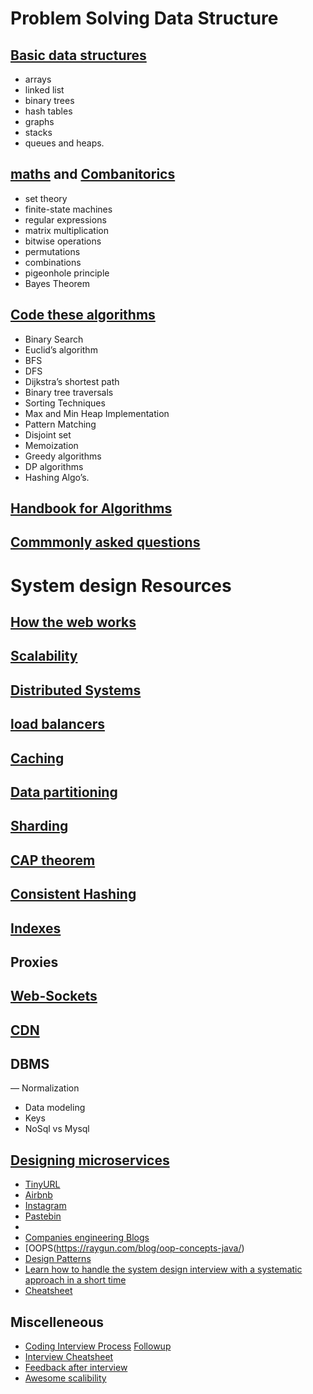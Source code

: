 # Problem Solving Data Structure
## [Basic data structures](https://www.codechef.com/certification/data-structures-and-algorithms/prepare) 
- arrays
- linked list
- binary trees
- hash tables
- graphs
- stacks
- queues and heaps.

## [maths](https://sahandsaba.com/tag/interview-questions.html) and [Combanitorics](https://www.topcoder.com/community/competitive-programming/tutorials/basics-of-combinatorics/)
- set theory
- finite-state machines
- regular expressions
- matrix multiplication
- bitwise operations
- permutations
- combinations
- pigeonhole principle
- Bayes Theorem

## [Code these algorithms](https://medium.com/algorithms-and-leetcode)
- Binary Search
- Euclid’s algorithm
- BFS
- DFS
- Dijkstra’s shortest path
- Binary tree traversals
- Sorting Techniques
- Max and Min Heap Implementation
- Pattern Matching
- Disjoint set
- Memoization
- Greedy algorithms
- DP algorithms
- Hashing Algo’s.

## [Handbook for Algorithms](https://github.com/yangshun/tech-interview-handbook)

## [Commmonly asked questions](https://github.com/samgh/Byte-by-Byte-Solutions)

# System design Resources

## [How the web works](https://github.com/vasanthk/how-web-works) 
## [Scalability](https://www.youtube.com/watch?v=-W9F__D3oY4&t=1724s)
## [Distributed Systems](https://www.hiredintech.com/system-design/the-system-design-process/) 
## [load balancers](https://www.educative.io/collection/page/5668639101419520/5649050225344512/5747976207073280) 
## [Caching](https://www.educative.io/collection/page/5668639101419520/5649050225344512/5643440998055936)
## [Data partitioning](https://intellipaat.com/blog/database-partitioning-techniques/) 
## [Sharding](https://aws.amazon.com/blogs/database/sharding-with-amazon-relational-database-service/)
## [CAP theorem](https://github.com/donnemartin/system-design-primer#cap-theorem)
## [Consistent Hashing](https://www.ably.io/blog/implementing-efficient-consistent-hashing) 
## [Indexes](https://docs.aws.amazon.com/amazondynamodb/latest/developerguide/SQLtoNoSQL.Indexes.html)
## Proxies
## [Web-Sockets](https://www.educative.io/collection/page/5668639101419520/5649050225344512/5715426797420544)
## [CDN](https://medium.com%2F@medium.com/pixboost/cdn-explained-why-when-and-how-to-use-it-for-your-website-7d360a93cc04)

## DBMS 
— Normalization 
- Data modeling
- Keys
- NoSql vs Mysql

## [Designing microservices](https://github.com/shashank88/system_design)
- [TinyURL](https://www.educative.io/collection/page/5668639101419520/5649050225344512/5668600916475904)
- [Airbnb](https://airbnb.design/building-a-visual-language/)
- [Instagram](https://www.educative.io/collection/page/5668639101419520/5649050225344512/5673385510043648)
- [Pastebin](https://github.com/donnemartin/system-design-primer/blob/master/solutions/system_design/pastebin/README.md)
- 
- [Companies engineering Blogs](https://github.com/donnemartin/system-design-primer#company-engineering-blogs)
- [OOPS(https://raygun.com/blog/oop-concepts-java/)
- [Design Patterns](https://github.com/kamranahmedse/design-patterns-for-humans)
- [Learn how to handle the system design interview with a systematic approach in a short time](https://github.com/checkcheckzz/system-design-interview)
- [Cheatsheet](https://gist.github.com/vasanthk/485d1c25737e8e72759f)

## Miscelleneous
- [Coding Interview Process](https://xiaoyunyang.github.io/post/the-coding-interview-what-to-expect/) [Followup](https://github.com/tsyogesh40/HackerRank-solutions/tree/master/Cracking%20the%20Coding%20Interview)
- [Interview Cheatsheet](https://github.com/yangshun/tech-interview-handbook/blob/master/preparing/cheatsheet.md)
- [Feedback after interview](https://medium.com%2F@medium.com/flawless-app-stories/how-i-failed-39-interviews-and-what-ive-learned-515c8e6c4b53)
- [Awesome scalibility](https://github.com/binhnguyennus/awesome-scalability)
